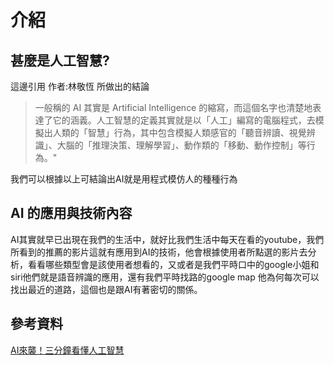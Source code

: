 # 介紹

## 甚麼是人工智慧?

這邊引用 作者:林敬恆 所做出的結論
>一般稱的 AI 其實是 Artificial Intelligence 的縮寫，而這個名字也清楚地表達了它的涵義。人工智慧的定義其實就是以「人工」編寫的電腦程式，去模擬出人類的「智慧」行為，其中包含模擬人類感官的「聽音辨讀、視覺辨識」、大腦的「推理決策、理解學習」、動作類的「移動、動作控制」等行為。"

我們可以根據以上可結論出AI就是用程式模仿人的種種行為

## AI 的應用與技術內容
AI其實就早已出現在我們的生活中，就好比我們生活中每天在看的youtube，我們所看到的推薦的影片這就有應用到AI的技術，他會根據使用者所點選的影片去分析，看看哪些類型會是該使用者想看的，又或者是我們平時口中的google小姐和siri他們就是語音辨識的應用，還有我們平時找路的google map 他為何每次可以找出最近的道路，這個也是跟AI有著密切的關係。




## 參考資料

[AI來襲！三分鐘看懂人工智慧](https://makerpro.cc/2019/05/introduction-to-ai/)



